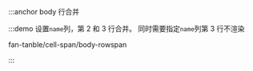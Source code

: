 :::anchor body 行合并

:::demo 设置`name`列，第 2 和 3 行合并。 同时需要指定`name`列第 3 行不渲染

fan-tanble/cell-span/body-rowspan

:::
